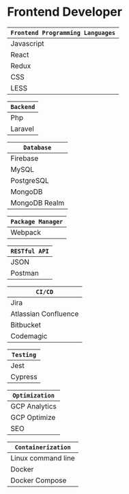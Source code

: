 # Frontend Developer

|`Frontend Programming Languages`|
| --- | 
| Javascript | 
| React |
| Redux | 
| CSS | 
| LESS | 

|`Backend`|
| --- | 
| Php | 
| Laravel |

|`Database`|
| --- | 
| Firebase |
| MySQL |
| PostgreSQL | 
| MongoDB | 
| MongoDB Realm | 

|`Package Manager`|
| --- | 
| Webpack | 

|`RESTful API`| 
| --- | 
| JSON |
| Postman |

|`CI/CD`|
| --- | 
| Jira |
| Atlassian Confluence | 
| Bitbucket | 
| Codemagic | 

|`Testing`|
| --- | 
| Jest | Unit Testing 
| Cypress | Component Testing 

|`Optimization`|
| --- | 
| GCP Analytics | 
| GCP Optimize | 
| SEO |

|`Containerization`|  
| --- |
| Linux command line | 
| Docker | 
| Docker Compose |
